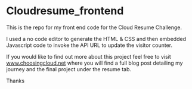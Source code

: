 # Cloudresume_frontend

This is the repo for my front end code for the Cloud Resume Challenge.

I used a no code editor to generate the HTML & CSS and then embedded Javascript code to invoke the API URL to update the visitor counter.

If you would like to find out more about this project feel free to visit www.choosingcloud.net where you will find a full blog post detailing my journey and the final project under the resume tab.

Thanks
